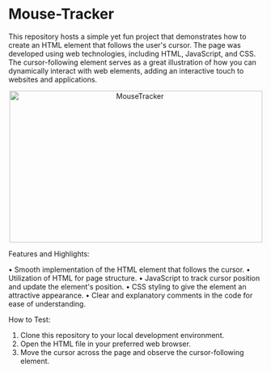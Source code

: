 # Mouse-Tracker
This repository hosts a simple yet fun project that demonstrates how to create an HTML element that follows the user's cursor. The page was developed using web technologies, including HTML, JavaScript, and CSS. The cursor-following element serves as a great illustration of how you can dynamically interact with web elements, adding an interactive touch to websites and applications.

<div align="center">
  <img src="https://github.com/gabrielfc98/Mouse-Tracker/assets/122616019/5e92dfe4-c825-420b-a52f-a1b4ac5719fc" alt="MouseTracker" width="500" height="300">
</div>





Features and Highlights:

• Smooth implementation of the HTML element that follows the cursor.
• Utilization of HTML for page structure.
• JavaScript to track cursor position and update the element's position.
• CSS styling to give the element an attractive appearance.
• Clear and explanatory comments in the code for ease of understanding.

How to Test:

1. Clone this repository to your local development environment.
2. Open the HTML file in your preferred web browser.
3. Move the cursor across the page and observe the cursor-following element.
